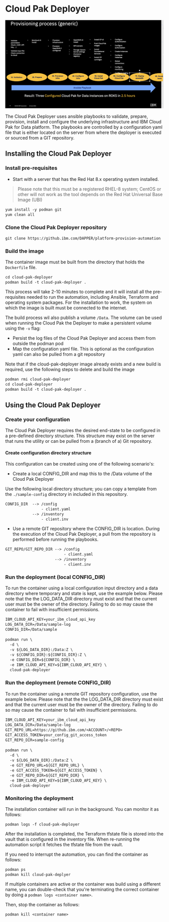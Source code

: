 # Cloud Pak Deployer

![Provisioner pipeline](/images/provisioning-process.png)

The Cloud Pak Deployer uses ansible playbooks to validate, prepare, provision, install and configure the underlying infrastructure and IBM Cloud Pak for Data platform. 
The playbooks are controlled by a configuration yaml file that is either located on the server from where the deployer is executed or sourced from a GIT repository.

## Installing the Cloud Pak Deployer

### Install pre-requisites
* Start with a server that has the Red Hat 8.x operating system installed.

> Please note that this must be a registered RHEL-8 system; CentOS or other will not work as the tool depends on the Red Hat Universal Base Image (UBI)
```
yum install -y podman git
yum clean all
```

### Clone the Cloud Pak Deployer repository
```
git clone https://github.ibm.com/DAPPER/platform-provision-automation
```

### Build the image
The container image must be built from the directory that holds the `Dockerfile` file.
```
cd cloud-pak-deployer
podman build -t cloud-pak-deployer .
```
This process will take 2-10 minutes to complete and it will install all the pre-requisites needed to run the automation, including Ansible, Terraform and operating system packages. For the installation to work, the system on which the image is built must be connected to the internet.

The build process wil also publish a volume `/Data`. The volume can be used when running the Cloud Pak the Deployer to make a persistent volume using the `-v` flag:
- Persist the log files of the Cloud Pak Deployer and access them from outside the podman pod
- Map the configuration yaml file. This is optional as the configuration yaml can also be pulled from a git repository

Note that if the cloud-pak-deployer image already exists and a new build is required, use the following steps to delete and build the image
```
podman rmi cloud-pak-deployer
cd cloud-pak-deployer
podman build -t cloud-pak-deployer .
```

## Using the Cloud Pak Deployer

### Create your configuration
The Cloud Pak Deployer requires the desired end-state to be configured in a pre-defined directory structure. This structure may exist on the server that runs the utility or can be pulled from a (branch of a) Git repository. 

#### Create configuration directory structure

This configuration can be created using one of the following scenario's:
- Create a local CONFIG_DIR and map this to the /Data volume of the Cloud Pak Deployer

Use the following local directory structure; you can copy a template from the `./sample-config` directory in included in this repository.
```
CONFIG_DIR  --> /config
                - client.yaml
            --> /inventory
                - client.inv
```

- Use a remote GIT repository where the CONFIG_DIR is location. During the execution of the Cloud Pak Deployer, a pull from the repository is performed before running the playbooks.

```
GIT_REPO/GIT_REPO_DIR --> /config
                          - client.yaml
                      --> /inventory
                          - client.inv
```

### Run the deployment (local CONFIG_DIR)
To run the container using a local configuration input directory and a data directory where temporary and state is kept, use the example below. Please note that the the LOG_DATA_DIR directory must exist and that the current user must be the owner of the directory. Failing to do so may cause the container to fail with insufficient permissions.
```
IBM_CLOUD_API_KEY=your_ibm_cloud_api_key
LOG_DATA_DIR=/Data/sample-log
CONFIG_DIR=/Data/sample

podman run \
  -d \
  -v ${LOG_DATA_DIR}:/Data:Z \
  -v ${CONFIG_DIR}:${CONFIG_DIR}:Z \
  -e CONFIG_DIR=${CONFIG_DIR} \
  -e IBM_CLOUD_API_KEY=${IBM_CLOUD_API_KEY} \
  cloud-pak-deployer
```

### Run the deployment (remote CONFIG_DIR)
To run the container using a remote GIT repository configuration, use the example below. Please note that the the LOG_DATA_DIR directory must exist and that the current user must be the owner of the directory. Failing to do so may cause the container to fail with insufficient permissions.
```
IBM_CLOUD_API_KEY=your_ibm_cloud_api_key
LOG_DATA_DIR=/Data/sample-log
GIT_REPO_URL=https://github.ibm.com/<ACCOUNT>/<REPO>
GIT_ACCESS_TOKEN=your_config_git_access_token
GIT_REPO_DIR=sample-config

podman run \
  -d \
  -v ${LOG_DATA_DIR}:/Data:Z \
  -e GIT_REPO_URL=${GIT_REPO_URL} \
  -e GIT_ACCESS_TOKEN=${GIT_ACCESS_TOKEN} \
  -e GIT_REPO_DIR=${GIT_REPO_DIR} \
  -e IBM_CLOUD_API_KEY=${IBM_CLOUD_API_KEY} \
  cloud-pak-deployer
```

### Monitoring the deployment

The installation container will run in the background. You can monitor it as follows:
```
podman logs -f cloud-pak-deployer
```

After the installation is completed, the Terraform tfstate file is stored into the vault that is configured in the inventory file. When re-running the automation script it fetches the tfstate file from the vault.

If you need to interrupt the automation, you can find the container as follows:
```
podman ps
podman kill cloud-pak-deplyer
```

If multiple containers are active or the container was build using a different name, you can double-check that you're terminating the correct container by doing a `podman logs <container name>`.

Then, stop the container as follows:
```
podman kill <container name>
```

